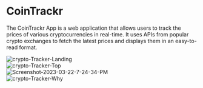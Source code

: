 # CoinTrackr
The CoinTrackr App is a web application that allows users to track the prices of various cryptocurrencies in real-time. It uses APIs from popular crypto exchanges to fetch the latest prices and displays them in an easy-to-read format.

<img src='https://i.postimg.cc/PJjDQcG6/crypto-Tracker-Landing.png' border='0' alt='crypto-Tracker-Landing'/>
<br />
<img src='https://i.postimg.cc/FKvQmVQM/crypto-Tracker-Top.png' border='0' alt='crypto-Tracker-Top'/>
<br />
<img src='https://i.postimg.cc/wTxyxD9s/Screenshot-2023-03-22-7-24-34-PM.png' border='0' alt='Screenshot-2023-03-22-7-24-34-PM'/>
<br />
<img src='https://i.postimg.cc/3w1zhM1G/crypto-Tracker-Why.png' border='0' alt='crypto-Tracker-Why'/></a>
